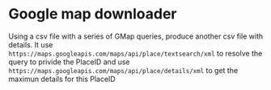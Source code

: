 # Google map downloader

Using a csv file with a series of GMap queries, produce another csv file with details. It use  
`https://maps.googleapis.com/maps/api/place/textsearch/xml` to resolve the query to privide the PlaceID and use `https://maps.googleapis.com/maps/api/place/details/xml` to get the maximun details for this PlaceID

